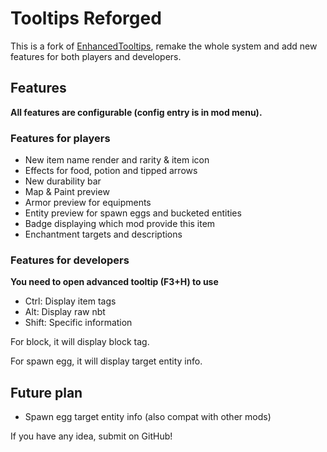 # Tooltips Reforged

This is a fork of [EnhancedTooltips](https://modrinth.com/mod/enhancedtooltips), remake the whole system and add new
features for both players and developers.

## Features

**All features are configurable (config entry is in mod menu).**

### Features for players

- New item name render and rarity & item icon
- Effects for food, potion and tipped arrows
- New durability bar
- Map & Paint preview
- Armor preview for equipments
- Entity preview for spawn eggs and bucketed entities
- Badge displaying which mod provide this item
- Enchantment targets and descriptions

### Features for developers

**You need to open advanced tooltip (F3+H) to use**

- Ctrl: Display item tags
- Alt: Display raw nbt
- Shift: Specific information

For block, it will display block tag.

For spawn egg, it will display target entity info.

## Future plan

- Spawn egg target entity info (also compat with other mods)

If you have any idea, submit on GitHub!